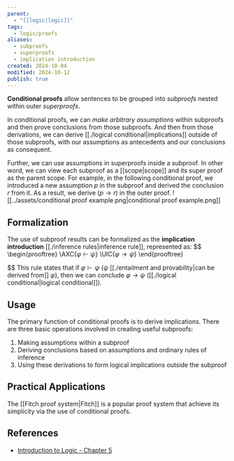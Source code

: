 ```yaml
---
parent:
  - "[[logic|logic]]"
tags:
  - logic/proofs
aliases:
  - subproofs
  - superproofs
  - implication introduction
created: 2024-10-04
modified: 2024-10-12
publish: true
---
```

**Conditional proofs** allow sentences to be grouped into _subproofs_ nested within outer _superproofs_.

In conditional proofs, we can _make arbitrary assumptions_ within subproofs and then prove conclusions from those subproofs. And then from those derivations, we can derive [[./logical conditional|implications]] outside of those subproofs, with our assumptions as antecedents and our conclusions as consequent.

Further, we can use assumptions in superproofs inside a subproof. In other word, we can view each subproof as a [[scope|scope]] and its super proof as the parent scope. For example, in the following conditional proof, we introduced a new assumption $p$ in the subproof and derived the conclusion $r$ from it. As a result, we derive $(p \to r)$ in the outer proof.
![[../assets/conditional proof example.png|conditional proof example.png]]

## Formalization
The use of subproof results can be formalized as the **implication introduction** [[./inference rules|inference rule]], represented as:
$$
\begin{prooftree}
\AXC{$\varphi \vdash \psi$}
\UIC{$\varphi \to \psi$}
\end{prooftree}

$$
This rule states that if $\varphi \vdash \psi$ ($\psi$ [[./entailment and provability|can be derived from]] $\varphi$), then we can conclude $\varphi \to \psi$ ([[./logical conditional|logical conditional]]).

## Usage
The primary function of conditional proofs is to derive implications. There are three basic operations involved in creating useful subproofs:
1. Making assumptions within a subproof
2. Deriving conclusions based on assumptions and ordinary rules of inference
3. Using these derivations to form logical implications outside the subproof

## Practical Applications
The [[Fitch proof system|Fitch]] is a popular proof system that achieve its simplicity via the use of conditional proofs.

## References
- [Introduction to Logic - Chapter 5](http://intrologic.stanford.edu/chapters/chapter_05.html)